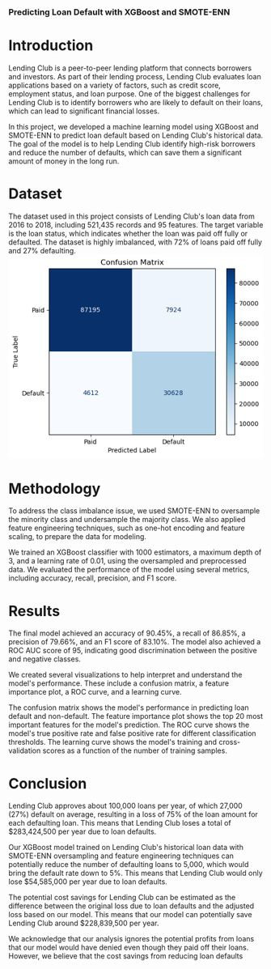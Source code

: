 ### Predicting Loan Default with XGBoost and SMOTE-ENN

# Introduction
Lending Club is a peer-to-peer lending platform that connects borrowers and investors. As part of their lending process, Lending Club evaluates loan applications based on a variety of factors, such as credit score, employment status, and loan purpose. One of the biggest challenges for Lending Club is to identify borrowers who are likely to default on their loans, which can lead to significant financial losses.

In this project, we developed a machine learning model using XGBoost and SMOTE-ENN to predict loan default based on Lending Club's historical data. The goal of the model is to help Lending Club identify high-risk borrowers and reduce the number of defaults, which can save them a significant amount of money in the long run.

# Dataset
The dataset used in this project consists of Lending Club's loan data from 2016 to 2018, including 521,435 records and 95 features. The target variable is the loan status, which indicates whether the loan was paid off fully or defaulted. The dataset is highly imbalanced, with 72% of loans paid off fully and 27% defaulting.
![Confusion Matrix](/Images/Confusion_Matrix.png)
# Methodology
To address the class imbalance issue, we used SMOTE-ENN to oversample the minority class and undersample the majority class. We also applied feature engineering techniques, such as one-hot encoding and feature scaling, to prepare the data for modeling.

We trained an XGBoost classifier with 1000 estimators, a maximum depth of 3, and a learning rate of 0.01, using the oversampled and preprocessed data. We evaluated the performance of the model using several metrics, including accuracy, recall, precision, and F1 score.

# Results
The final model achieved an accuracy of 90.45%, a recall of 86.85%, a precision of 79.66%, and an F1 score of 83.10%. The model also achieved a ROC AUC score of 95, indicating good discrimination between the positive and negative classes.

We created several visualizations to help interpret and understand the model's performance. These include a confusion matrix, a feature importance plot, a ROC curve, and a learning curve.

The confusion matrix shows the model's performance in predicting loan default and non-default. The feature importance plot shows the top 20 most important features for the model's prediction. The ROC curve shows the model's true positive rate and false positive rate for different classification thresholds. The learning curve shows the model's training and cross-validation scores as a function of the number of training samples.

# Conclusion
Lending Club approves about 100,000 loans per year, of which 27,000 (27%) default on average, resulting in a loss of 75% of the loan amount for each defaulting loan. This means that Lending Club loses a total of $283,424,500 per year due to loan defaults.

Our XGBoost model trained on Lending Club's historical loan data with SMOTE-ENN oversampling and feature engineering techniques can potentially reduce the number of defaulting loans to 5,000, which would bring the default rate down to 5%. This means that Lending Club would only lose $54,585,000 per year due to loan defaults.

The potential cost savings for Lending Club can be estimated as the difference between the original loss due to loan defaults and the adjusted loss based on our model. This means that our model can potentially save Lending Club around $228,839,500 per year.

We acknowledge that our analysis ignores the potential profits from loans that our model would have denied even though they paid off their loans. However, we believe that the cost savings from reducing loan defaults